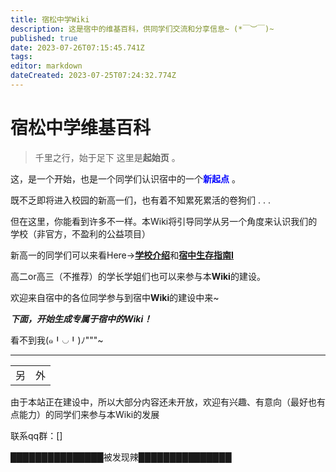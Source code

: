 ```yaml
---
title: 宿松中学Wiki
description: 这是宿中的维基百科，供同学们交流和分享信息~ (*￣︶￣)~
published: true
date: 2023-07-26T07:15:45.741Z
tags: 
editor: markdown
dateCreated: 2023-07-25T07:24:32.774Z
---
```


# 宿松中学维基百科

>千里之行，始于足下
这里是**起始页** 。


这，是一个开始，也是一个同学们认识宿中的一个<font color='#0000FF'>**新起点**</font> 。

既不乏即将进入校园的新高一们，也有着不知累死累活的卷狗们 . . .

但在这里，你能看到许多不一样。本Wiki将引导同学从另一个角度来认识我们的学校（非官方，不盈利的公益项目）

新高一的同学们可以来看Here→[**学校介绍**](home/学校介绍)和[**宿中生存指南I**](home/宿中生存指南I)

高二or高三（不推荐）的学长学姐们也可以来参与本**Wiki**的建设。

欢迎来自宿中的各位同学参与到宿中**Wiki**的建设中来~

***_下面，开始生成专属于宿中的Wiki！_***

<span class="heimu" title="你知道的太多了">看不到我(๑╹◡╹)ﾉ"""~</span>

---

|     |     |
| --- | --- |
| 另   | 外   |

由于本站正在建设中，所以大部分内容还未开放，欢迎有兴趣、有意向（最好也有点能力）的同学们来参与本Wiki的发展

联系qq群：[]


**███████████████**<span class="heimu" title="你知道的太多了">被发现辣</span>**███████████████**